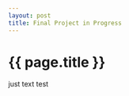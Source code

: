 ```yaml
---
layout: post
title: Final Project in Progress
---
```


{{ page.title }}
================
<blink>just text test</blink>

